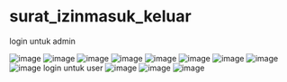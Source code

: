 # surat_izinmasuk_keluar
login untuk admin 

![image](https://user-images.githubusercontent.com/97661073/162895798-b03b992a-0a58-4383-a8e6-196231526320.png)
![image](https://user-images.githubusercontent.com/97661073/162895859-b4357957-9a9a-4dad-a53b-075758ff85de.png)
![image](https://user-images.githubusercontent.com/97661073/162895953-fc00302a-a4bd-477f-9681-32ff90872d7c.png)
![image](https://user-images.githubusercontent.com/97661073/162895995-3e100056-f622-4f88-b8fd-23629694a364.png)
![image](https://user-images.githubusercontent.com/97661073/162896047-f37f9acd-e5e2-4682-a541-4e7e86789536.png)
![image](https://user-images.githubusercontent.com/97661073/162896115-55f8e1a1-7fba-43af-a4ca-9900c5353239.png)
![image](https://user-images.githubusercontent.com/97661073/162896167-b87e2edd-974f-4ba2-bcfe-fb7979a15e26.png)
![image](https://user-images.githubusercontent.com/97661073/162896202-589b39a3-6837-4676-8160-49bcee3c4007.png)
![image](https://user-images.githubusercontent.com/97661073/162896260-af17ed31-120f-4368-b348-9a7a5925038b.png)
login untuk user 
![image](https://user-images.githubusercontent.com/97661073/162896296-eac74b5b-41ad-4277-a8be-824a23a405f4.png)
![image](https://user-images.githubusercontent.com/97661073/162897200-dfec325e-a6ba-40a0-8912-f6d37da5fa7b.png)
![image](https://user-images.githubusercontent.com/97661073/162896402-7b6039a6-2bef-4db3-8cf3-9619713e5790.png)
